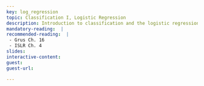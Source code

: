 ```yaml
---
key: log_regression
topic: Classification I, Logistic Regression
description: Introduction to classification and the logistic regression method 
mandatory-reading:  |
recommended-reading:  |
 - Grus Ch. 16
 - ISLR Ch. 4
slides: 
interactive-content:
guest:
guest-url:

---
```






